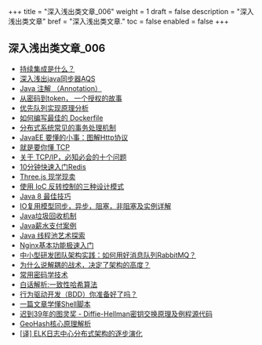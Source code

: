 +++
title = "深入浅出类文章_006"
weight = 1
draft = false
description = "深入浅出类文章"
bref = "深入浅出类文章."
toc = false
enabled = false
+++

## 深入浅出类文章_006
- [持续集成是什么？](http://www.ruanyifeng.com/blog/2015/09/continuous-integration.html)
- [深入浅出java同步器AQS](http://www.jianshu.com/p/d8eeb31bee5c)
- [Java 注解 （Annotation）](http://blog.csdn.net/briblue/article/details/73824058)
- [从密码到token， 一个授权的故事](https://mp.weixin.qq.com/s?__biz=MzAxOTc0NzExNg==&mid=2665513744&idx=1&sn=93d0db97cfd67422bcd21c8afd00f495&chksm=80d67b53b7a1f24537fdc7c10eb2783357c1f8c65ad55601a722216d2293ae3fb7b1c16e5449#rd)
- [优先队列实现原理分析](https://www.ziwenxie.site/2017/03/30/algorithm-priority-queue/)
- [如何编写最佳的 Dockerfile](https://juejin.im/post/5922e07cda2f60005d602dcd)
- [分布式系统常见的事务处理机制](https://waylau.com/distributed-system-transaction/)
- [JavaEE 要懂的小事：图解Http协议](https://zhuanlan.zhihu.com/p/25518072)
- [就是要你懂 TCP](http://jm.taobao.org/2017/06/08/20170608/)
- [关于 TCP/IP，必知必会的十个问题](http://jm.taobao.org/2017/06/08/20170608/)
- [10分钟快速入门Redis](https://github.com/jaywcjlove/handbook/blob/master/Redis/README.md#%E7%B2%BE%E5%93%81%E6%96%87%E7%AB%A0)
- [Three.js 现学现卖](https://aotu.io/notes/2017/08/28/getting-started-with-threejs/)
- [使用 IoC 反转控制的三种设计模式](https://coyee.com/article/12113-three-design-patterns-that-use-inversion-of-control-sitepoint)
- [Java 8 最佳技巧](https://zhuanlan.zhihu.com/p/27424997)
- [IO复用模型同步，异步，阻塞，非阻塞及实例详解](http://www.jianshu.com/p/511b9cffbdac)
- [Java垃圾回收机制](http://www.importnew.com/19085.html)
- [Java薪水支付案例](https://zhuanlan.zhihu.com/p/28143865)
- [Java 线程池艺术探索](http://www.54tianzhisheng.cn/2017/07/29/ThreadPool/)
- [Nginx基本功能极速入门](http://xxgblog.com/2015/05/17/nginx-start/)
- [中小型研发团队架构实践：如何用好消息队列RabbitMQ？](http://www.infoq.com/cn/articles/architecture-practice-02-rabbitmq)
- [为什么说解耦的战术，决定了架构的高度？](https://mp.weixin.qq.com/s/6pCJFrNOk4HJYlS5qu4K4A)
- [常用密码学技术](https://qiuzhenyuan.github.io/2017/09/24/%E5%B8%B8%E7%94%A8%E5%AF%86%E7%A0%81%E5%AD%A6%E6%8A%80%E6%9C%AF/?hmsr=toutiao.io&utm_medium=toutiao.io&utm_source=toutiao.io)
- [白话解析:一致性哈希算法](http://www.zsythink.net/archives/1182)
- [行为驱动开发（BDD）你准备好了吗？](https://mp.weixin.qq.com/s/u_7OWAxzq24T3aXSJGJr8A)
- [一篇文章学懂Shell脚本](http://www.jianshu.com/p/71cb62f08768?hmsr=toutiao.io&utm_medium=toutiao.io&utm_source=toutiao.io)
- [迟到39年的图灵奖 - Diffie-Hellman密钥交换原理及例程源代码](https://zhuanlan.zhihu.com/p/28963344?hmsr=toutiao.io&utm_medium=toutiao.io&utm_source=toutiao.io)
- [GeoHash核心原理解析](http://www.cnblogs.com/LBSer/p/3310455.html)
- [[译] ELK日志中心分布式架构的逐步演化](https://github.com/jasonGeng88/blog/blob/master/201703/logstash_deploye_scale.md)